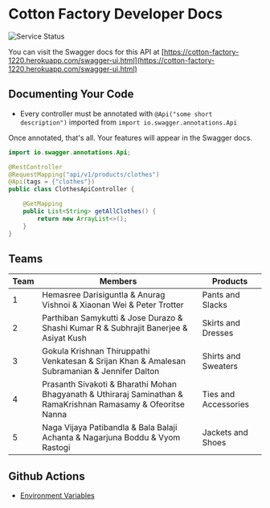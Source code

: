 # Cotton Factory Developer Docs

![Service Status](https://github.com/Tech-Student-Labs/cnd_cotton_factory_exercise/workflows/Deploy%20to%20Heroku/badge.svg)

You can visit the Swagger docs for this API at [https://cotton-factory-1220.herokuapp.com/swagger-ui.html](https://cotton-factory-1220.herokuapp.com/swagger-ui.html)
## Documenting Your Code

- Every controller must be annotated with `@Api("some short description")` imported from `import io.swagger.annotations.Api`

Once annotated, that's all. Your features will appear in the Swagger docs.

```java
import io.swagger.annotations.Api;

@RestController
@RequestMapping("api/v1/products/clothes")
@Api(tags = {"clothes"})
public class ClothesApiController {

    @GetMapping
    public List<String> getAllClothes() {
        return new ArrayList<>();
    }
}
```

## Teams

| Team | Members                                                                                                        | Products             |
|------|----------------------------------------------------------------------------------------------------------------|----------------------|
| 1    | Hemasree Darisiguntla & Anurag Vishnoi & Xiaonan Wei & Peter Trotter                                           | Pants and Slacks     |
| 2    | Parthiban Samykutti & Jose Durazo & Shashi Kumar R & Subhrajit Banerjee & Asiyat Kush                          | Skirts and Dresses   |
| 3    | Gokula Krishnan Thiruppathi Venkatesan & Srijan Khan & Amalesan Subramanian & Jennifer Dalton                  | Shirts and Sweaters  |
| 4    | Prasanth Sivakoti & Bharathi Mohan Bhagyanath & Uthiraraj Saminathan & RamaKrishnan Ramasamy & Ofeoritse Nanna | Ties and Accessories |
| 5    | Naga Vijaya Patibandla & Bala Balaji Achanta & Nagarjuna Boddu & Vyom Rastogi                                  | Jackets and Shoes    |

## Github Actions

- [Environment Variables](https://docs.github.com/en/actions/reference/environment-variables)


